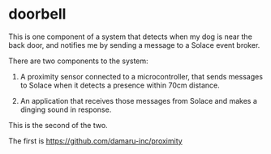 # doorbell

This is one component of a system that detects when my dog is near the back door, and notifies me by sending a message to a Solace event broker.

There are two components to the system:

1. A proximity sensor connected to a microcontroller, that sends messages to Solace when it detects a presence within 70cm distance.

2. An application that receives those messages from Solace and makes a dinging sound in response.

This is the second of the two.

The first is https://github.com/damaru-inc/proximity

